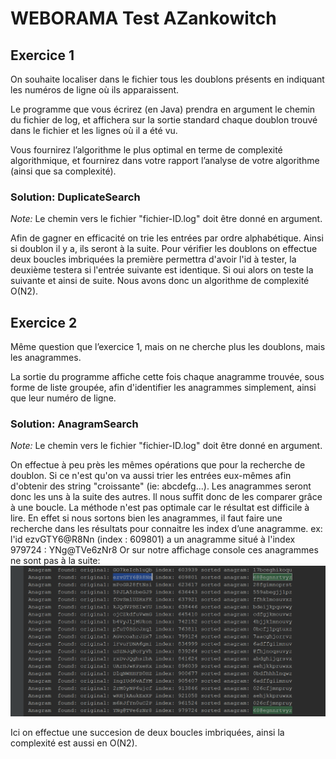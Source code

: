 # WEBORAMA Test AZankowitch

## Exercice 1

On souhaite localiser dans le fichier tous les doublons présents en indiquant les numéros de ligne où ils apparaissent.

Le programme que vous écrirez (en Java) prendra en argument le chemin du fichier de log, et affichera sur la sortie standard chaque doublon trouvé dans le fichier et les lignes où il a été vu.

Vous fournirez l’algorithme le plus optimal en terme de complexité algorithmique, et fournirez dans votre rapport l’analyse de votre algorithme (ainsi que sa complexité).
### Solution: DuplicateSearch

_Note:_ Le chemin vers le fichier "fichier-ID.log" doit être donné en argument.

Afin de gagner en efficacité on trie les entrées par ordre alphabétique. Ainsi si doublon il y a, ils seront à la suite.
Pour vérifier les doublons on effectue deux boucles imbriquées la première permettra d'avoir l'id à tester, la deuxième testera si l'entrée suivante est identique. Si oui alors on teste la suivante et ainsi de suite.
Nous avons donc un algorithme de complexité O(N2).
## Exercice 2

Même question que l’exercice 1, mais on ne cherche plus les doublons, mais les anagrammes.

La sortie du programme affiche cette fois chaque anagramme trouvée, sous forme de liste groupée, afin d'identifier les anagrammes simplement, ainsi que leur numéro de ligne.

### Solution: AnagramSearch

_Note:_ Le chemin vers le fichier "fichier-ID.log" doit être donné en argument.


On effectue à peu près les mêmes opérations que pour la recherche de doublon. Si ce n'est qu'on va aussi trier les entrées eux-mêmes afin d'obtenir des string "croissante" (ie: abcdefg...). Les anagrammes seront donc les uns à la suite des autres.
Il nous suffit donc de les comparer grâce à une boucle. La méthode n'est pas optimale car le résultat est difficile à lire. En effet si nous sortons bien les anagrammes, il faut faire une recherche dans les résultats pour connaitre les index d’une anagramme. 
ex: 
l'id ezvGTY6@R8Nn (index : 609801) a un anagramme situé à l'index 979724 : YNg@TVe6zNr8
Or sur notre affichage console ces anagrammes ne sont pas à la suite:
![exanagram](img/exanagram.png) 

Ici on effectue une succesion de deux boucles imbriquées, ainsi la complexité est aussi en O(N2).